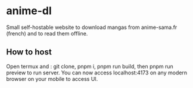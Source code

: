 # anime-dl

Small self-hostable website to download mangas from anime-sama.fr (french) and to read them offline.

## How to host

Open termux and :
git clone, pnpm i, pnpm run build, then pnpm run preview to run server.
You can now access localhost:4173 on any modern browser on your mobile to access UI.
